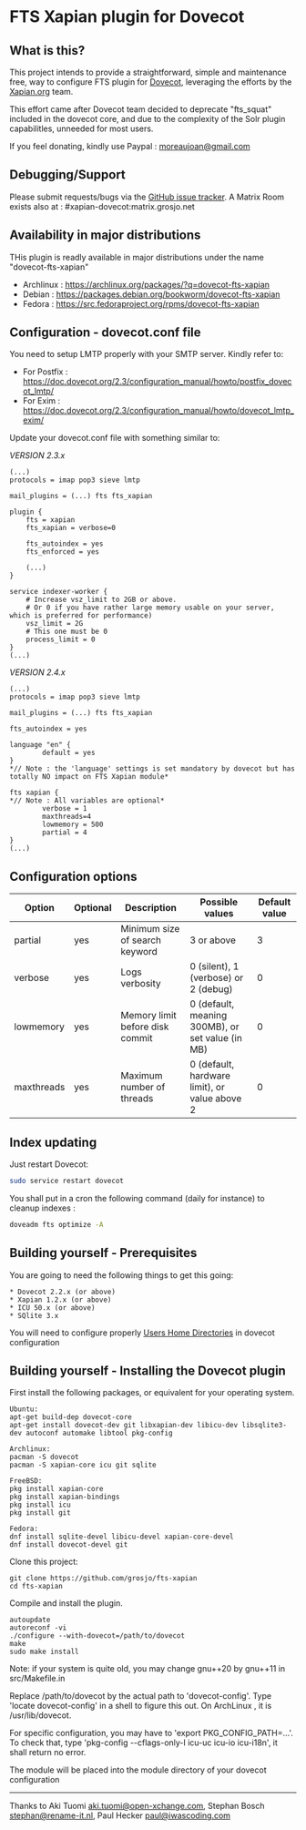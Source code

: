 FTS Xapian plugin for Dovecot
=============================

What is this?
-------------

This project intends to provide a straightforward, simple and maintenance free, way to configure FTS plugin for [Dovecot](https://github.com/dovecot/), leveraging the efforts by the [Xapian.org](https://xapian.org/) team.

This effort came after Dovecot team decided to deprecate "fts_squat" included in the dovecot core, and due to the complexity of the Solr plugin capabilitles, unneeded for most users.

If you feel donating, kindly use Paypal : moreaujoan@gmail.com


Debugging/Support
-----------------
Please submit requests/bugs via the [GitHub issue tracker](https://github.com/grosjo/fts-xapian/issues).
A Matrix Room exists also at : #xapian-dovecot:matrix.grosjo.net


Availability in major distributions
-----------------------------------

THis plugin is readly available in major distributions under the name "dovecot-fts-xapian"
- Archlinux : https://archlinux.org/packages/?q=dovecot-fts-xapian
- Debian : https://packages.debian.org/bookworm/dovecot-fts-xapian
- Fedora : https://src.fedoraproject.org/rpms/dovecot-fts-xapian


Configuration - dovecot.conf file
---------------------------------

You need to setup LMTP properly with your SMTP server. Kindly refer to:
- For Postfix : https://doc.dovecot.org/2.3/configuration_manual/howto/postfix_dovecot_lmtp/
- For Exim : https://doc.dovecot.org/2.3/configuration_manual/howto/dovecot_lmtp_exim/


Update your dovecot.conf file with something similar to:

*VERSION 2.3.x*

```
(...)
protocols = imap pop3 sieve lmtp

mail_plugins = (...) fts fts_xapian

plugin {
    fts = xapian
    fts_xapian = verbose=0

    fts_autoindex = yes
    fts_enforced = yes

    (...)
}

service indexer-worker {
    # Increase vsz_limit to 2GB or above.
    # Or 0 if you have rather large memory usable on your server, which is preferred for performance)
    vsz_limit = 2G
    # This one must be 0
    process_limit = 0
}
(...)

```

*VERSION 2.4.x*

```
(...)
protocols = imap pop3 sieve lmtp

mail_plugins = (...) fts fts_xapian

fts_autoindex = yes

language "en" {
        default = yes
}
*// Note : the 'language' settings is set mandatory by dovecot but has totally NO impact on FTS Xapian module*

fts xapian {
*// Note : All variables are optional*
        verbose = 1
        maxthreads=4
        lowmemory = 500
        partial = 4
}
(...)

```

Configuration options
--------------------------------

| Option         | Optional | Description                     | Possible values                                     | Default value |
|----------------|----------|---------------------------------|-----------------------------------------------------|---------------|
| partial        |   yes    | Minimum size of search keyword  | 3 or above                                          | 3             |
| verbose        |   yes    | Logs verbosity                  | 0 (silent), 1 (verbose) or 2 (debug)                | 0             |
| lowmemory      |   yes    | Memory limit before disk commit | 0 (default, meaning 300MB), or set value (in MB)    | 0             |
| maxthreads     |   yes    | Maximum number of threads       | 0 (default, hardware limit), or value above 2       | 0             |



Index updating
------------------------------

Just restart Dovecot:

```sh
sudo service restart dovecot
```

You shall put in a cron the following command (daily for instance) to cleanup indexes :

```sh
doveadm fts optimize -A
```



Building yourself - Prerequisites
----------------------------------

You are going to need the following things to get this going:

```
* Dovecot 2.2.x (or above)
* Xapian 1.2.x (or above)
* ICU 50.x (or above)
* SQlite 3.x
```

You will need to configure properly [Users Home Directories](https://doc.dovecot.org/2.3/configuration_manual/home_directories_for_virtual_users/) in dovecot configuration



Building yourself - Installing the Dovecot plugin
-----------------------------

First install the following packages, or equivalent for your operating system.

```
Ubuntu:
apt-get build-dep dovecot-core 
apt-get install dovecot-dev git libxapian-dev libicu-dev libsqlite3-dev autoconf automake libtool pkg-config

Archlinux:
pacman -S dovecot
pacman -S xapian-core icu git sqlite

FreeBSD:
pkg install xapian-core
pkg install xapian-bindings
pkg install icu
pkg install git

Fedora:
dnf install sqlite-devel libicu-devel xapian-core-devel
dnf install dovecot-devel git 
```

Clone this project:

```
git clone https://github.com/grosjo/fts-xapian
cd fts-xapian
```

Compile and install the plugin.

```
autoupdate
autoreconf -vi
./configure --with-dovecot=/path/to/dovecot
make
sudo make install
```

Note: if your system is quite old, you may change gnu++20 by gnu++11 in src/Makefile.in

Replace /path/to/dovecot by the actual path to 'dovecot-config'.
Type 'locate dovecot-config' in a shell to figure this out. On ArchLinux , it is /usr/lib/dovecot.

For specific configuration, you may have to 'export PKG_CONFIG_PATH=...'. To check that, type 'pkg-config --cflags-only-I icu-uc icu-io icu-i18n', it shall return no error.

The module will be placed into the module directory of your dovecot configuration



------


Thanks to Aki Tuomi <aki.tuomi@open-xchange.com>, Stephan Bosch <stephan@rename-it.nl>, Paul Hecker <paul@iwascoding.com>
